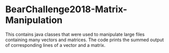 # BearChallenge2018-Matrix-Manipulation
This contains java classes that were used to manipulate large files containing many vectors and matrices. The code prints the summed output of corresponding lines of a vector and a matrix.
